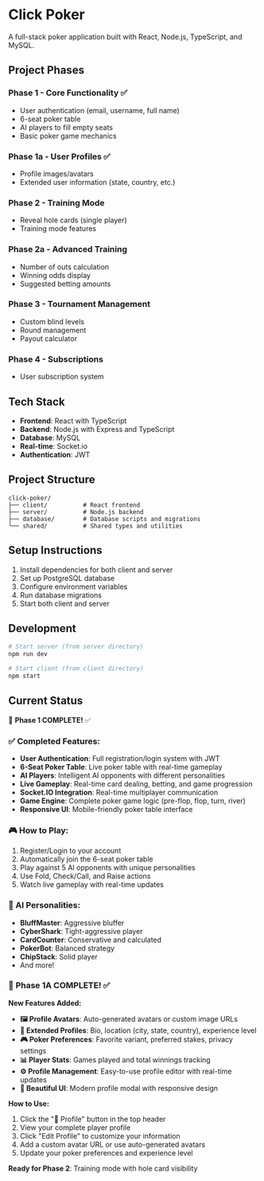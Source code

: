 # Click Poker

A full-stack poker application built with React, Node.js, TypeScript, and MySQL.

## Project Phases

### Phase 1 - Core Functionality ✅
- User authentication (email, username, full name)
- 6-seat poker table
- AI players to fill empty seats
- Basic poker game mechanics

### Phase 1a - User Profiles ✅
- Profile images/avatars
- Extended user information (state, country, etc.)

### Phase 2 - Training Mode
- Reveal hole cards (single player)
- Training mode features

### Phase 2a - Advanced Training
- Number of outs calculation
- Winning odds display
- Suggested betting amounts

### Phase 3 - Tournament Management
- Custom blind levels
- Round management
- Payout calculator

### Phase 4 - Subscriptions
- User subscription system

## Tech Stack

- **Frontend**: React with TypeScript
- **Backend**: Node.js with Express and TypeScript
- **Database**: MySQL
- **Real-time**: Socket.io
- **Authentication**: JWT

## Project Structure

```
click-poker/
├── client/          # React frontend
├── server/          # Node.js backend
├── database/        # Database scripts and migrations
└── shared/          # Shared types and utilities
```

## Setup Instructions

1. Install dependencies for both client and server
2. Set up PostgreSQL database
3. Configure environment variables
4. Run database migrations
5. Start both client and server

## Development

```bash
# Start server (from server directory)
npm run dev

# Start client (from client directory)
npm start
```

## Current Status

🎉 **Phase 1 COMPLETE!** ✅

### ✅ Completed Features:
- **User Authentication**: Full registration/login system with JWT
- **6-Seat Poker Table**: Live poker table with real-time gameplay
- **AI Players**: Intelligent AI opponents with different personalities
- **Live Gameplay**: Real-time card dealing, betting, and game progression
- **Socket.IO Integration**: Real-time multiplayer communication
- **Game Engine**: Complete poker game logic (pre-flop, flop, turn, river)
- **Responsive UI**: Mobile-friendly poker table interface

### 🎮 How to Play:
1. Register/Login to your account
2. Automatically join the 6-seat poker table
3. Play against 5 AI opponents with unique personalities
4. Use Fold, Check/Call, and Raise actions
5. Watch live gameplay with real-time updates

### 🤖 AI Personalities:
- **BluffMaster**: Aggressive bluffer
- **CyberShark**: Tight-aggressive player
- **CardCounter**: Conservative and calculated
- **PokerBot**: Balanced strategy
- **ChipStack**: Solid player
- And more!

### 🎉 **Phase 1A COMPLETE!** ✅

**New Features Added:**
- **🖼️ Profile Avatars**: Auto-generated avatars or custom image URLs
- **📝 Extended Profiles**: Bio, location (city, state, country), experience level
- **🎮 Poker Preferences**: Favorite variant, preferred stakes, privacy settings
- **📊 Player Stats**: Games played and total winnings tracking
- **⚙️ Profile Management**: Easy-to-use profile editor with real-time updates
- **🎨 Beautiful UI**: Modern profile modal with responsive design

**How to Use:**
1. Click the "👤 Profile" button in the top header
2. View your complete player profile
3. Click "Edit Profile" to customize your information
4. Add a custom avatar URL or use auto-generated avatars
5. Update your poker preferences and experience level

**Ready for Phase 2**: Training mode with hole card visibility
